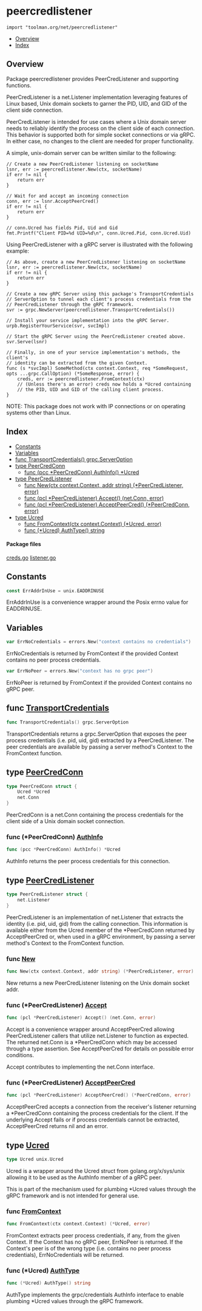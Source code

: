 
# peercredlistener
`import "toolman.org/net/peercredlistener"`

* [Overview](#pkg-overview)
* [Index](#pkg-index)

## <a name="pkg-overview">Overview</a>
Package peercredlistener provides PeerCredListener and supporting functions.

PeerCredListener is a net.Listener implementation leveraging features of
Linux based, Unix domain sockets to garner the PID, UID, and GID of the
client side connection.

PeerCredListener is intended for use cases where a Unix domain server needs
to reliably identify the process on the client side of each connection. This
behavior is supported both for simple socket connections or via gRPC.  In
either case, no changes to the client are needed for proper functionality.

A simple, unix-domain server can be written similar to the following:


	// Create a new PeerCredListener listening on socketName
	lsnr, err := peercredlistener.New(ctx, socketName)
	if err != nil {
	    return err
	}
	
	// Wait for and accept an incoming connection
	conn, err := lsnr.AcceptPeerCred()
	if err != nil {
	    return err
	}
	
	// conn.Ucred has fields Pid, Uid and Gid
	fmt.Printf("Client PID=%d UID=%d\n", conn.Ucred.Pid, conn.Ucred.Uid)

Using PeerCredListener with a gRPC server is illustrated with the following
example:


	// As above, create a new PeerCredListener listening on socketName
	lsnr, err := peercredlistener.New(ctx, socketName)
	if err != nil {
	    return err
	}
	
	// Create a new gRPC Server using this package's TransportCredentials
	// ServerOption to tunnel each client's process credentials from the
	// PeerCredListener through the gRPC framework.
	svr := grpc.NewServer(peercredlistener.TransportCredentials())
	
	// Install your service implementation into the gRPC Server.
	urpb.RegisterYourService(svr, svcImpl)
	
	// Start the gRPC Server using the PeerCredListener created above.
	svr.Serve(lsnr)
	
	// Finally, in one of your service implementation's methods, the client's
	// identity can be extracted from the given Context.
	func (s *svcImpl) SomeMethod(ctx context.Context, req *SomeRequest, opts ...grpc.CallOption) (*SomeResponse, error) {
	    creds, err := peercredlistener.FromContext(ctx)
	    // (Unless there's an error) creds now holds a *Ucred containing
	    // the PID, UID and GID of the calling client process.
	}

NOTE: This package does not work with IP connections or on operating systems other than Linux.




## <a name="pkg-index">Index</a>
* [Constants](#pkg-constants)
* [Variables](#pkg-variables)
* [func TransportCredentials() grpc.ServerOption](#TransportCredentials)
* [type PeerCredConn](#PeerCredConn)
  * [func (pcc *PeerCredConn) AuthInfo() *Ucred](#PeerCredConn.AuthInfo)
* [type PeerCredListener](#PeerCredListener)
  * [func New(ctx context.Context, addr string) (*PeerCredListener, error)](#New)
  * [func (pcl *PeerCredListener) Accept() (net.Conn, error)](#PeerCredListener.Accept)
  * [func (pcl *PeerCredListener) AcceptPeerCred() (*PeerCredConn, error)](#PeerCredListener.AcceptPeerCred)
* [type Ucred](#Ucred)
  * [func FromContext(ctx context.Context) (*Ucred, error)](#FromContext)
  * [func (*Ucred) AuthType() string](#Ucred.AuthType)


#### <a name="pkg-files">Package files</a>
[creds.go](/src/toolman.org/net/peercredlistener/creds.go) [listener.go](/src/toolman.org/net/peercredlistener/listener.go) 


## <a name="pkg-constants">Constants</a>
``` go
const ErrAddrInUse = unix.EADDRINUSE
```
ErrAddrInUse is a convenience wrapper around the Posix errno value for
EADDRINUSE.


## <a name="pkg-variables">Variables</a>
``` go
var ErrNoCredentials = errors.New("context contains no credentials")
```
ErrNoCredentials is returned by FromContext if the provided Context
contains no peer process credentials.

``` go
var ErrNoPeer = errors.New("context has no grpc peer")
```
ErrNoPeer is returned by FromContext if the provided Context contains
no gRPC peer.



## <a name="TransportCredentials">func</a> [TransportCredentials](/src/target/creds.go?s=829:874#L29)
``` go
func TransportCredentials() grpc.ServerOption
```
TransportCredentials returns a grpc.ServerOption that exposes the peer
process credentials (i.e. pid, uid, gid) extracted by a PeerCredListener.
The peer credentials are available by passing a server method's Context
to the FromContext function.




## <a name="PeerCredConn">type</a> [PeerCredConn](/src/target/listener.go?s=4947:4999#L146)
``` go
type PeerCredConn struct {
    Ucred *Ucred
    net.Conn
}

```
PeerCredConn is a net.Conn containing the process credentials for the client
side of a Unix domain socket connection.










### <a name="PeerCredConn.AuthInfo">func</a> (\*PeerCredConn) [AuthInfo](/src/target/listener.go?s=5071:5113#L152)
``` go
func (pcc *PeerCredConn) AuthInfo() *Ucred
```
AuthInfo returns the peer process credentials for this connection.




## <a name="PeerCredListener">type</a> [PeerCredListener](/src/target/listener.go?s=3126:3172#L79)
``` go
type PeerCredListener struct {
    net.Listener
}

```
PeerCredListener is an implementation of net.Listener that extracts the
identity (i.e. pid, uid, gid) from the calling connection. This information
is available either from the Ucred member of the *PeerCredConn returned by
AcceptPeerCred or, when used in a gRPC environment, by passing a server
method's Context to the FromContext function.







### <a name="New">func</a> [New](/src/target/listener.go?s=3254:3323#L84)
``` go
func New(ctx context.Context, addr string) (*PeerCredListener, error)
```
New returns a new PeerCredListener listening on the Unix domain socket addr.





### <a name="PeerCredListener.Accept">func</a> (\*PeerCredListener) [Accept](/src/target/listener.go?s=3860:3915#L101)
``` go
func (pcl *PeerCredListener) Accept() (net.Conn, error)
```
Accept is a convenience wrapper around AcceptPeerCred allowing
PeerCredListener callers that utilize net.Listener to function
as expected. The returned net.Conn is a *PeerCredConn which may
be accessed through a type assertion. See AcceptPeerCred for
details on possible error conditions.

Accept contributes to implementing the  net.Conn interface.




### <a name="PeerCredListener.AcceptPeerCred">func</a> (\*PeerCredListener) [AcceptPeerCred](/src/target/listener.go?s=4223:4291#L109)
``` go
func (pcl *PeerCredListener) AcceptPeerCred() (*PeerCredConn, error)
```
AcceptPeerCred accepts a connection from the receiver's listener
returning a *PeerCredConn containing the process credentials for
the client. If the underlying Accept fails or if process credentials
cannot be extracted, AcceptPeerCred returns nil and an error.




## <a name="Ucred">type</a> [Ucred](/src/target/creds.go?s=2293:2314#L71)
``` go
type Ucred unix.Ucred
```
Ucred is a wrapper around the Ucred struct from golang.org/x/sys/unix
allowing it to be used as the AuthInfo member of a gRPC peer.

This is part of the mechanism used for plumbing *Ucred values through
the gRPC framework and is not intended for general use.







### <a name="FromContext">func</a> [FromContext](/src/target/creds.go?s=2768:2821#L81)
``` go
func FromContext(ctx context.Context) (*Ucred, error)
```
FromContext extracts peer process credentials, if any, from the given
Context. If the Context has no gRPC peer, ErrNoPeer is returned. If the
Context's peer is of the wrong type (i.e. contains no peer process
credentials), ErrNoCredentials will be returned.





### <a name="Ucred.AuthType">func</a> (\*Ucred) [AuthType](/src/target/creds.go?s=2443:2474#L75)
``` go
func (*Ucred) AuthType() string
```
AuthType implements the grpc/credentials AuthInfo interface to enable
plumbing *Ucred values through the gRPC framework.


